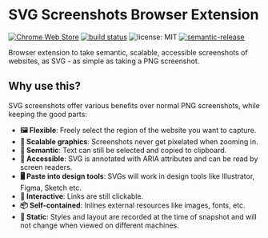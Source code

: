 # SVG Screenshots Browser Extension

[![Chrome Web Store](https://img.shields.io/chrome-web-store/v/nfakpcpmhhilkdpphcjgnokknpbpdllg?logo=google-chrome&logoColor=white)](https://chrome.google.com/webstore/detail/svg-screenshot/nfakpcpmhhilkdpphcjgnokknpbpdllg)
[![build status](https://github.com/felixfbecker/svg-screenshots/workflows/build/badge.svg?branch=main)](https://github.com/felixfbecker/svg-screenshots/actions)
![license: MIT](https://img.shields.io/github/license/felixfbecker/dom-to-svg)
[![semantic-release](https://img.shields.io/badge/%20%20%F0%9F%93%A6%F0%9F%9A%80-semantic--release-e10079.svg)](https://github.com/semantic-release/semantic-release)

Browser extension to take semantic, scalable, accessible screenshots of websites, as SVG - as simple as taking a PNG screenshot.

## Why use this?

SVG screenshots offer various benefits over normal PNG screenshots, while keeping the good parts:

- **🖼 Flexible**: Freely select the region of the website you want to capture.
- **💢 Scalable graphics**: Screenshots never get pixelated when zooming in.
- **📝 Semantic**: Text can still be selected and copied to clipboard.
- **🦻 Accessible**: SVG is annotated with ARIA attributes and can be read by screen readers.
- **🖥 Paste into design tools**: SVGs will work in design tools like Illustrator, Figma, Sketch etc.
- **🔗 Interactive**: Links are still clickable.
- **📦 Self-contained**: Inlines external resources like images, fonts, etc.
- **📸 Static**: Styles and layout are recorded at the time of snapshot and will not change when viewed on different machines.

